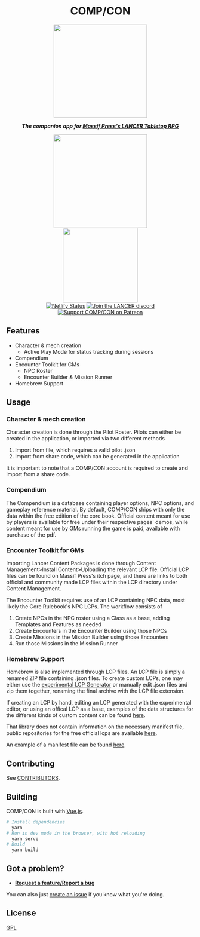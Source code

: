<h1 align="center">COMP/CON</h1>
 
<p align="center" style="font-style: italic; font-weight: bold">
  <img width="250" src="public/img/icons/192x192.png">
</p>
<p align="center"><b><i>The companion app for <a href="https://massif-press.itch.io/corebook-pdf">Massif Press's LANCER Tabletop RPG</a></b></i></p>
<p align="center">
  <a href="https://massif-press.itch.io/compcon"><img width="250" src="https://static.itch.io/images/badge-color.svg"></a>
  <br>
  <a href="https://compcon.app">
    <img width="200" src="https://www.netlify.com/img/global/badges/netlify-color-accent.svg"/>
  </a>
  <br>
  <a href="https://app.netlify.com/sites/compcon/deploys"><img alt="Netlify Status" src="https://api.netlify.com/api/v1/badges/8c8ba126-8074-4a99-98f9-9b0529107214/deploy-status"></a>
  <!-- <a href="http://commitizen.github.io/cz-cli/"><img src="https://img.shields.io/badge/commitizen-friendly-brightgreen.svg" alt="Commitizen friendly"></a> -->
  <a href="https://discord.gg/rwcpzsU"><img src="https://img.shields.io/badge/discord-%23compcon-7289DA?logo=discord&logoColor=white" alt="Join the LANCER discord"></a>
  <br>
  <a href="https://patreon.com/compcon"><img src="https://img.shields.io/endpoint.svg?url=https%3A%2F%2Fshieldsio-patreon.vercel.app%2Fapi%3Fusername%3Dcompcon%26type%3Dpatrons&style=for-the-badge" alt="Support COMP/CON on Patreon"></a>
</p>

## Features

- Character & mech creation
  - Active Play Mode for status tracking during sessions
- Compendium
- Encounter Toolkit for GMs
  - NPC Roster
  - Encounter Builder & Mission Runner
- Homebrew Support

## Usage

### Character & mech creation
Character creation is done through the Pilot Roster.
Pilots can either be created in the application, or imported via two different methods
1. Import from file, which requires a valid pilot .json
2. Import from share code, which can be generated in the application

It is important to note that a COMP/CON account is required to create and import from a share code.

### Compendium
The Compendium is a database containing player options, NPC options, and gameplay reference material. 
By default, COMP/CON ships with only the data within the free edition of the core book. Official content meant for use by players is available for free under their respective pages' demos, while content meant for use by GMs running the game is paid, available with purchase of the pdf.

### Encounter Toolkit for GMs
Importing Lancer Content Packages is done through Content Management>Install Content>Uploading the relevant LCP file.
Official LCP files can be found on Massif Press's itch page, and there are links to both official and community made LCP files within the LCP directory under Content Management.

The Encounter Toolkit requires use of an LCP containing NPC data, most likely the Core Rulebook's NPC LCPs.
The workflow consists of
1. Create NPCs in the NPC roster using a Class as a base, adding Templates and Features as needed
2. Create Encounters in the Encounter Builder using those NPCs
3. Create Missions in the Mission Builder using those Encounters
4. Run those Missions in the Mission Runner

### Homebrew Support
Homebrew is also implemented through LCP files.
An LCP file is simply a renamed ZIP file containing .json files.
To create custom LCPs, one may either use the [experimental LCP Generator](https://cc-lcp-editor.netlify.app/#/) or manually edit .json files and zip them together, renaming the final archive with the LCP file extension.

If creating an LCP by hand, editing an LCP generated with the experimental editor, or using an offical LCP as a base, examples of the data structures for the different kinds of custom content can be found [here](https://github.com/massif-press/lancer-data/tree/master/lib).

That library does not contain information on the necessary manifest file, public repositories for the free official lcps are available [here](https://github.com/massif-press).

An example of a manifest file can be found [here](https://github.com/massif-press/long-rim-data/blob/master/lib/lcp_manifest.json).

## Contributing

See [CONTRIBUTORS](CONTRIBUTORS.md).

## Building

COMP/CON is built with [Vue.js](https://vuejs.org/).

```sh
# Install dependencies
  yarn
# Run in dev mode in the browser, with hot reloading
  yarn serve
# Build
  yarn build
```

## Got a problem?

- [**Request a feature/Report a bug**](https://forms.gle/pj6o8BzxCe4xGQ5M7)

You can also just [create an issue](https://github.com/massif-press/compcon/issues/new) if you know what you're doing.

## License

[GPL](/LICENSE)
